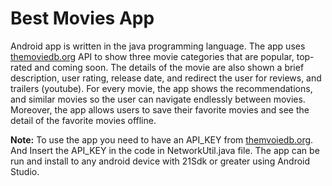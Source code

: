 # Best Movies App
Android app is written in the java programming language. The app uses [themoviedb.org](https://www.themoviedb.org/) API to show three movie categories that are popular, top-rated and coming soon. 
The details of the movie are also shown a brief description, user rating, release date, and redirect the user for reviews, 
and trailers (youtube). For every movie, the app shows the recommendations, and similar movies so the user can navigate endlessly between movies. 
Moreover, the app allows users to save their favorite movies and see the detail of the favorite movies offline.


**Note:** To use the app you need to have an API_KEY from [themvoiedb.org](https://www.themoviedb.org/). And Insert the API_KEY 
in the code in NetworkUtil.java file. The app can be run and install to any android device with 21Sdk or greater using Android Studio.
